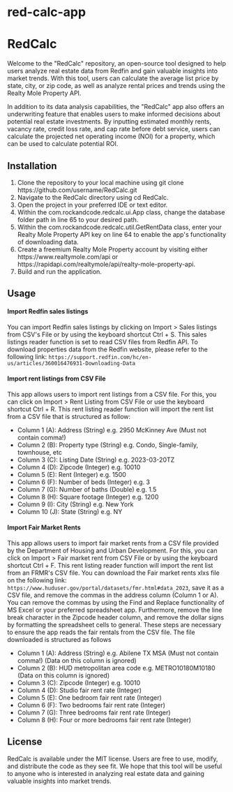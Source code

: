 # red-calc-app

<h1>RedCalc</h1>

<p>Welcome to the "RedCalc" repository, an open-source tool designed to help users analyze real estate data from Redfin and gain valuable insights into market trends. With this tool, users can calculate the average list price by state, city, or zip code, as well as analyze rental prices and trends using the Realty Mole Property API.</p>

<p>In addition to its data analysis capabilities, the "RedCalc" app also offers an underwriting feature that enables users to make informed decisions about potential real estate investments. By inputting estimated monthly rents, vacancy rate, credit loss rate, and cap rate before debt service, users can calculate the projected net operating income (NOI) for a property, which can be used to calculate potential ROI.</p>

<h2>Installation</h2>
<ol>
  <li>Clone the repository to your local machine using git clone https://github.com/username/RedCalc.git</li>
  <li>Navigate to the RedCalc directory using cd RedCalc.</li>
  <li>Open the project in your preferred IDE or text editor.</li>
  <li>Within the com.rockandcode.redcalc.ui.App class, change the database folder path in line 65 to your desired path.</li>
  <li>Within the com.rockandcode.redcalc.util.GetRentData class, enter your Realty Mole Property API key on line 64 to enable the app's functionality of downloading data.</li>
  <li>Create a freemium Realty Mole Property account by visiting either https://www.realtymole.com/api or https://rapidapi.com/realtymole/api/realty-mole-property-api.</li>
  <li>Build and run the application.</li>
</ol>

<h2>Usage</h2>
<h4>Import Redfin sales listings</h4>
<p>You can import Redfin sales listings by clicking on Import > Sales listings from CSV's File or by using the keyboard shortcut Ctrl + S. This sales listings reader function is set to read CSV files from Redfin API. To download properties data from the Redfin website, please refer to the following link: <code>https://support.redfin.com/hc/en-us/articles/360016476931-Downloading-Data</code>

<h4>Import rent listings from CSV File</h4>
<p>This app allows users to import rent listings from a CSV file. For this, you can click on Import > Rent Listing from CSV File or use
the keyboard shortcut Ctrl + R. This rent listing reader function will import the rent list from a CSV file that is structured as follow:</p>
<ul>
  <li>Column 1 (A): Address (String) e.g. 2950 McKinney Ave (Must not contain comma!)</li>
  <li>Column 2 (B): Property type (String) e.g. Condo, Single-family, townhouse, etc</li>
  <li>Column 3 (C): Listing Date (String) e.g. 2023-03-20TZ</li>
  <li>Column 4 (D): Zipcode (Integer) e.g. 10010</li>
  <li>Column 5 (E): Rent (Integer) e.g. 1500</li>
  <li>Column 6 (F): Number of beds (Integer) e.g. 3</li>
  <li>Column 7 (G): Number of baths (Double) e.g. 1.5</li>
  <li>Column 8 (H): Square footage (Integer) e.g. 1200</li>
  <li>Column 9 (I): City (String) e.g. New York</li>
  <li>Column 10 (J): State (String) e.g. NY</li>
</ul>

<h4>Import Fair Market Rents</h4>
<p>This app allows users to import fair market rents from a CSV file provided by the Department of Housing and Urban Development. For this, you can click on Import > Fair market rent from CSV File or by using the keyboard shortcut Ctrl + F. This rent listing reader function will import the rent list from an FRMR's CSV file. You can download the Fair market rents xlxs file on the following link: <code>https://www.huduser.gov/portal/datasets/fmr.html#data_2023</code>, save it as a CSV file, and remove the commas in the address column (Column 1 or A). You can remove the commas by using the Find and Replace functionality
of MS Excel or your preferred spreadsheet app. Furthermore, remove the line break character in the Zipcode header column, and remove the dollar signs by formatting the spreadsheet cells to general. These steps are necessary to ensure the app reads the fair rentals from the CSV file. The file downloaded is structured as follows</p>
<ul>
  <li>Column 1 (A): Address (String) e.g. Abilene TX MSA (Must not contain comma!) (Data on this column is ignored)</li>
  <li>Column 2 (B): HUD metropolitan area code e.g. METRO10180M10180 (Data on this column is ignored)</li>
  <li>Column 3 (C): Zipcode (Integer) e.g. 10010</li>
  <li>Column 4 (D): Studio fair rent rate (Integer)</li>
  <li>Column 5 (E): One bedroom fair rent rate (Integer)</li>
  <li>Column 6 (F): Two bedrooms  fair rent rate (Integer)</li>
  <li>Column 7 (G): Three bedrooms fair rent rate (Integer)</li>
  <li>Column 8 (H): Four or more bedrooms fair rent rate (Integer)</li>
</ul>



<h2>License</h2>

<p>RedCalc is available under the MIT license. Users are free to use, modify, and distribute the code as they see fit. We hope that this tool will be useful to anyone who is interested in analyzing real estate data and gaining valuable insights into market trends.</p>

